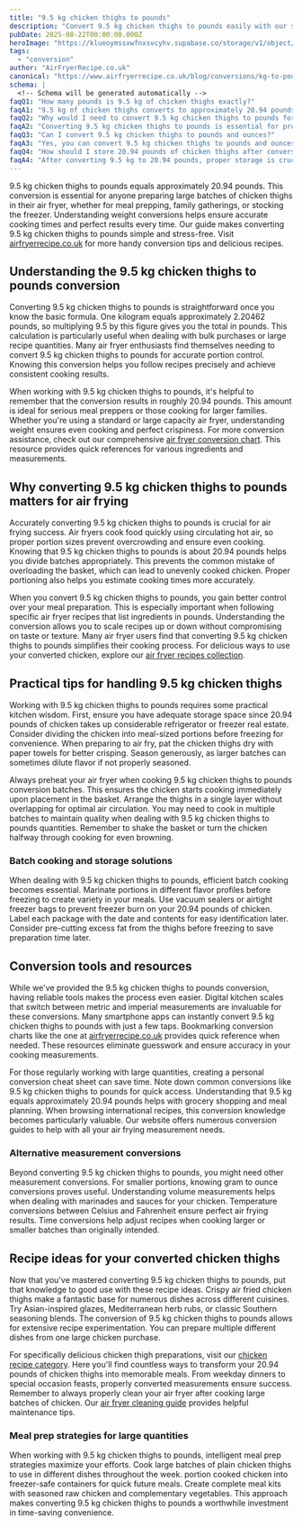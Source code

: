 ```yaml
---
title: "9.5 kg chicken thighs to pounds"
description: "Convert 9.5 kg chicken thighs to pounds easily with our simple guide. Perfect for air fryer meal prep and portion planning."
pubDate: 2025-08-22T00:00:00.000Z
heroImage: "https://klueoymssxwfnxsvcyhv.supabase.co/storage/v1/object/public/Shmucket/9-5-kg-chicken-thighs-to-pounds.webp"
tags:
  - "conversion"
author: "AirFryerRecipe.co.uk"
canonical: "https://www.airfryerrecipe.co.uk/blog/conversions/kg-to-pounds/9-5-kg-chicken-thighs-to-pounds"
schema: |
  <!-- Schema will be generated automatically -->
faqQ1: "How many pounds is 9.5 kg of chicken thighs exactly?"
faqA1: "9.5 kg of chicken thighs converts to approximately 20.94 pounds. The exact conversion uses the standard formula where 1 kilogram equals 2.20462 pounds. This measurement is particularly useful for air fryer cooking where precise portioning affects cooking results. For large batches, this conversion helps ensure even cooking and proper timing."
faqQ2: "Why would I need to convert 9.5 kg chicken thighs to pounds for air frying?"
faqA2: "Converting 9.5 kg chicken thighs to pounds is essential for proper air fryer portioning. Air fryers require adequate space around food for optimal hot air circulation. Knowing the pound equivalent helps you divide the chicken into appropriate batch sizes. This prevents overcrowding, which can lead to uneven cooking and less crispy results. Accurate conversions also help when following recipes that use imperial measurements."
faqQ3: "Can I convert 9.5 kg chicken thighs to pounds and ounces?"
faqA3: "Yes, you can convert 9.5 kg chicken thighs to pounds and ounces for more precise measurement. 9.5 kg equals 20 pounds and 15 ounces approximately. This level of precision can be helpful for specific recipe requirements or nutritional tracking. However, for most air frying purposes, the pound conversion (20.94) provides sufficient accuracy for successful cooking results."
faqQ4: "How should I store 20.94 pounds of chicken thighs after conversion?"
faqA4: "After converting 9.5 kg to 20.94 pounds, proper storage is crucial for food safety. Divide the chicken into meal-sized portions using freezer-safe bags or containers. Remove as much air as possible to prevent freezer burn. Label each package with the date and contents. For best quality, use within 3-4 months of freezing. Thaw in the refrigerator overnight before air frying."
---
```

<p>9.5 kg chicken thighs to pounds equals approximately 20.94 pounds. This conversion is essential for anyone preparing large batches of chicken thighs in their air fryer, whether for meal prepping, family gatherings, or stocking the freezer. Understanding weight conversions helps ensure accurate cooking times and perfect results every time. Our guide makes converting 9.5 kg chicken thighs to pounds simple and stress-free. Visit <a href=https://www.airfryerrecipe.co.uk>airfryerrecipe.co.uk</a> for more handy conversion tips and delicious recipes.</p>

<h2>Understanding the 9.5 kg chicken thighs to pounds conversion</h2>
<p>Converting 9.5 kg chicken thighs to pounds is straightforward once you know the basic formula. One kilogram equals approximately 2.20462 pounds, so multiplying 9.5 by this figure gives you the total in pounds. This calculation is particularly useful when dealing with bulk purchases or large recipe quantities. Many air fryer enthusiasts find themselves needing to convert 9.5 kg chicken thighs to pounds for accurate portion control. Knowing this conversion helps you follow recipes precisely and achieve consistent cooking results.</p>
<p>When working with 9.5 kg chicken thighs to pounds, it's helpful to remember that the conversion results in roughly 20.94 pounds. This amount is ideal for serious meal preppers or those cooking for larger families. Whether you're using a standard or large capacity air fryer, understanding weight ensures even cooking and perfect crispiness. For more conversion assistance, check out our comprehensive <a href=https://www.airfryerrecipe.co.uk/air-fryer-conversion-chart>air fryer conversion chart</a>. This resource provides quick references for various ingredients and measurements.</p>

<h2>Why converting 9.5 kg chicken thighs to pounds matters for air frying</h2>
<p>Accurately converting 9.5 kg chicken thighs to pounds is crucial for air frying success. Air fryers cook food quickly using circulating hot air, so proper portion sizes prevent overcrowding and ensure even cooking. Knowing that 9.5 kg chicken thighs to pounds is about 20.94 pounds helps you divide batches appropriately. This prevents the common mistake of overloading the basket, which can lead to unevenly cooked chicken. Proper portioning also helps you estimate cooking times more accurately.</p>
<p>When you convert 9.5 kg chicken thighs to pounds, you gain better control over your meal preparation. This is especially important when following specific air fryer recipes that list ingredients in pounds. Understanding the conversion allows you to scale recipes up or down without compromising on taste or texture. Many air fryer users find that converting 9.5 kg chicken thighs to pounds simplifies their cooking process. For delicious ways to use your converted chicken, explore our <a href=https://www.airfryerrecipe.co.uk/recipes>air fryer recipes collection</a>.</p>

<h2>Practical tips for handling 9.5 kg chicken thighs</h2>
<p>Working with 9.5 kg chicken thighs to pounds requires some practical kitchen wisdom. First, ensure you have adequate storage space since 20.94 pounds of chicken takes up considerable refrigerator or freezer real estate. Consider dividing the chicken into meal-sized portions before freezing for convenience. When preparing to air fry, pat the chicken thighs dry with paper towels for better crisping. Season generously, as larger batches can sometimes dilute flavor if not properly seasoned.</p>
<p>Always preheat your air fryer when cooking 9.5 kg chicken thighs to pounds conversion batches. This ensures the chicken starts cooking immediately upon placement in the basket. Arrange the thighs in a single layer without overlapping for optimal air circulation. You may need to cook in multiple batches to maintain quality when dealing with 9.5 kg chicken thighs to pounds quantities. Remember to shake the basket or turn the chicken halfway through cooking for even browning.</p>

<h3>Batch cooking and storage solutions</h3>
<p>When dealing with 9.5 kg chicken thighs to pounds, efficient batch cooking becomes essential. Marinate portions in different flavor profiles before freezing to create variety in your meals. Use vacuum sealers or airtight freezer bags to prevent freezer burn on your 20.94 pounds of chicken. Label each package with the date and contents for easy identification later. Consider pre-cutting excess fat from the thighs before freezing to save preparation time later.</p>

<h2>Conversion tools and resources</h2>
<p>While we've provided the 9.5 kg chicken thighs to pounds conversion, having reliable tools makes the process even easier. Digital kitchen scales that switch between metric and imperial measurements are invaluable for these conversions. Many smartphone apps can instantly convert 9.5 kg chicken thighs to pounds with just a few taps. Bookmarking conversion charts like the one at <a href=https://www.airfryerrecipe.co.uk>airfryerrecipe.co.uk</a> provides quick reference when needed. These resources eliminate guesswork and ensure accuracy in your cooking measurements.</p>
<p>For those regularly working with large quantities, creating a personal conversion cheat sheet can save time. Note down common conversions like 9.5 kg chicken thighs to pounds for quick access. Understanding that 9.5 kg equals approximately 20.94 pounds helps with grocery shopping and meal planning. When browsing international recipes, this conversion knowledge becomes particularly valuable. Our website offers numerous conversion guides to help with all your air frying measurement needs.</p>

<h3>Alternative measurement conversions</h3>
<p>Beyond converting 9.5 kg chicken thighs to pounds, you might need other measurement conversions. For smaller portions, knowing gram to ounce conversions proves useful. Understanding volume measurements helps when dealing with marinades and sauces for your chicken. Temperature conversions between Celsius and Fahrenheit ensure perfect air frying results. Time conversions help adjust recipes when cooking larger or smaller batches than originally intended.</p>

<h2>Recipe ideas for your converted chicken thighs</h2>
<p>Now that you've mastered converting 9.5 kg chicken thighs to pounds, put that knowledge to good use with these recipe ideas. Crispy air fried chicken thighs make a fantastic base for numerous dishes across different cuisines. Try Asian-inspired glazes, Mediterranean herb rubs, or classic Southern seasoning blends. The conversion of 9.5 kg chicken thighs to pounds allows for extensive recipe experimentation. You can prepare multiple different dishes from one large chicken purchase.</p>
<p>For specifically delicious chicken thigh preparations, visit our <a href=https://www.airfryerrecipe.co.uk/recipe-category/chicken>chicken recipe category</a>. Here you'll find countless ways to transform your 20.94 pounds of chicken thighs into memorable meals. From weekday dinners to special occasion feasts, properly converted measurements ensure success. Remember to always properly clean your air fryer after cooking large batches of chicken. Our <a href=https://www.airfryerrecipe.co.uk/air-fryer-cleaner>air fryer cleaning guide</a> provides helpful maintenance tips.</p>

<h3>Meal prep strategies for large quantities</h3>
<p>When working with 9.5 kg chicken thighs to pounds, intelligent meal prep strategies maximize your efforts. Cook large batches of plain chicken thighs to use in different dishes throughout the week. portion cooked chicken into freezer-safe containers for quick future meals. Create complete meal kits with seasoned raw chicken and complementary vegetables. This approach makes converting 9.5 kg chicken thighs to pounds a worthwhile investment in time-saving convenience.</p>

